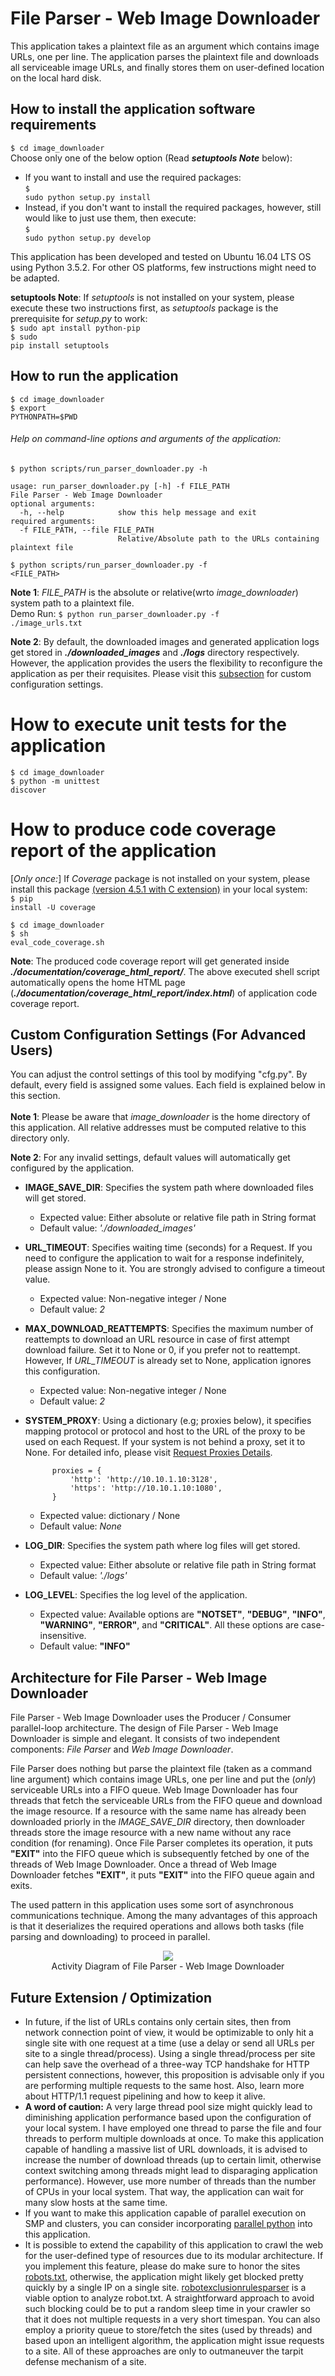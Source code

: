 # File Parser - Web Image Downloader
This application takes a plaintext file as an argument which contains image URLs, one per line. The application parses the
plaintext file and downloads all serviceable image URLs, and finally stores them on user-defined location on the local hard disk.
 

## How to install the application software requirements
<code>$ cd image_downloader</code><br>
Choose only one of the below option (Read **_setuptools Note_** below):
* If you want to install and use the required packages:<br>
<code>$ sudo python setup.py install</code>
* Instead, if you don't want to install the required packages, however, still would like to just use them, then execute:<br>
<code>$ sudo python setup.py develop</code>

This application has been developed and tested on Ubuntu 16.04 LTS OS using Python 3.5.2. For other OS platforms, few instructions might need to be adapted.

**setuptools Note**: If _setuptools_ is not installed on your system, please execute these two instructions first, as 
_setuptools_ package is the prerequisite for _setup.py_ to work:<br>
<code>$ sudo apt install python-pip</code><br>
<code>$ sudo pip install setuptools</code>

## How to run the application
<code>$ cd image_downloader</code><br>
<code>$ export PYTHONPATH=$PWD</code>

###### Help on command-line options and arguments of the application:
<code>$ python scripts/run_parser_downloader.py -h</code><br>
```
usage: run_parser_downloader.py [-h] -f FILE_PATH
File Parser - Web Image Downloader
optional arguments:
  -h, --help            show this help message and exit
required arguments:
  -f FILE_PATH, --file FILE_PATH
                        Relative/Absolute path to the URLs containing plaintext file
```

<code>$ python scripts/run_parser_downloader.py -f <FILE_PATH></code> 

**Note 1**: _FILE_PATH_ is the absolute or relative(wrto _image_downloader_) system path to a plaintext file.<br>
Demo Run: <code>$ python run_parser_downloader.py -f ./image_urls.txt</code>

**Note 2**: By default, the downloaded images and generated application logs get stored in **_./downloaded_images_** and **_./logs_**
directory respectively. However, the application provides the users the flexibility to reconfigure the application as per their requisites. Please visit this
[subsection](#custom-configuration-settings-for-advanced-users) for custom configuration settings.

# How to execute unit tests for the application
<code>$ cd image_downloader</code><br>
<code>$ python -m unittest discover</code>

# How to produce code coverage report of the application
[*Only once:*] If _Coverage_ package is not installed on your system, please install this package [(version 4.5.1 with C extension)](http://coverage.readthedocs.io/en/coverage-4.5.1/index.html) in your local system:<br>
<code>$ pip install -U coverage</code><br>

<code>$ cd image_downloader</code><br>
<code>$ sh eval_code_coverage.sh</code>

**Note**: The produced code coverage report will get generated inside **_./documentation/coverage_html_report/_**. The
above executed shell script automatically opens the home HTML page (**_./documentation/coverage_html_report/index.html_**)
of application code coverage report.

## Custom Configuration Settings (For Advanced Users)
You can adjust the control settings of this tool by modifying "cfg.py". By default, every field is assigned some values.
Each field is explained below in this section. <br><br>
**Note 1**: Please be aware that _image_downloader_ is the home directory of this application. All relative addresses must be computed
relative to this directory only.

**Note 2**: For any invalid settings, default values will automatically get configured by the application.

* **IMAGE_SAVE_DIR**: Specifies the system path where downloaded files will get stored.
    * Expected value: Either absolute or relative file path in String format
    * Default value: _'./downloaded_images'_
    
* **URL_TIMEOUT**: Specifies waiting time (seconds) for a Request.  If you need to configure the application to wait for a response indefinitely, please assign None to it. You are strongly advised to configure a timeout value.
    * Expected value: Non-negative integer / None
    * Default value: _2_    
    
* **MAX_DOWNLOAD_REATTEMPTS**: Specifies the maximum number of reattempts to download an URL resource in case of first attempt download failure. Set it to None or 0, if you prefer not to reattempt. However, If _URL_TIMEOUT_ is
already set to None, application ignores this configuration.
    * Expected value: Non-negative integer / None
    * Default value: _2_    



* **SYSTEM_PROXY**: Using a dictionary (e.g; proxies below), it specifies mapping protocol or protocol and host to the URL of the proxy to be used on each Request. If your system is not behind a proxy, set it to None.
For detailed info, please visit [Request Proxies Details](http://docs.python-requests.org/en/master/user/advanced/#proxies).
    ```
          proxies = {
              'http': 'http://10.10.1.10:3128',
              'https': 'http://10.10.1.10:1080',
          }
  ```
        
     
    * Expected value: dictionary / None
    * Default value: _None_

* **LOG_DIR**: Specifies the system path where log files will get stored.
    * Expected value: Either absolute or relative file path in String format
    * Default value: _'./logs'_
 
* **LOG_LEVEL**:  Specifies the log level of the application.
    * Expected value: Available options are __"NOTSET"__, __"DEBUG"__, __"INFO"__, __"WARNING"__, __"ERROR"__, and __"CRITICAL"__. All these options are case-insensitive.
    * Default value: __"INFO"__


## Architecture for File Parser - Web Image Downloader
File Parser - Web Image Downloader uses the Producer / Consumer parallel-loop architecture. The design of File Parser - Web Image Downloader
is simple and elegant. It consists of two independent components: *File Parser* and *Web Image Downloader*.

File Parser does nothing but parse the plaintext file (taken as a command line argument) which contains image URLs, one per line and put the (*only*)
serviceable URLs into a FIFO queue. Web Image Downloader has four threads that fetch the serviceable URLs from the FIFO queue and download the
image resource. If a resource with the same name has already been downloaded priorly in the *IMAGE_SAVE_DIR* directory, then downloader threads
store the image resource with a new name without any race condition (for renaming). Once File Parser completes its operation, it puts
**"EXIT"** into the FIFO queue which is subsequently fetched by one of the threads of Web Image Downloader.
Once a thread of Web Image Downloader fetches **"EXIT"**, it puts **"EXIT"** into the FIFO queue again and exits.
 
The used pattern in this application uses some sort of asynchronous communications technique. Among the many advantages of this approach
is that it deserializes the required operations and allows both tasks (file parsing and downloading) to proceed in parallel.

<p align="center">
  <img src="documentation/app_activity_diagram.jpg">
  <br>Activity Diagram of File Parser - Web Image Downloader<br>
</p>

## Future Extension / Optimization
* In future, if the list of URLs contains only certain sites, then from network connection point of view, 
it would be optimizable to only hit a single site with one request at a time (use a delay or send
all URLs per site to a single thread/process). Using a single thread/process per site can help save
the overhead of a three-way TCP handshake for HTTP persistent connections, however, this proposition is advisable only if you are performing multiple requests to the same host. Also, learn more about HTTP/1.1 request
pipelining and how to keep it alive.
* **A word of caution:** A very large thread pool size might quickly lead to diminishing application
performance based upon the configuration of your local system. I have employed one thread to parse the
file and four threads to perform multiple downloads at once. To make this application capable of
handling a massive list of URL downloads, it is advised to increase the number of download threads
(up to certain limit, 
 otherwise context switching among threads might lead to disparaging application performance).
 However, use more number of threads than the number of CPUs in your local system. That way, 
 the application can wait for many slow hosts at the same time.
* If you want to make this application capable of parallel execution on SMP and clusters, you can consider incorporating [parallel python](https://www.parallelpython.com/) into this application.
 * It is possible to extend the capability of this application to crawl the web for the user-defined type
of resources due to its modular architecture. If you implement this feature, please do make sure to
honor the sites [robots.txt](http://www.robotstxt.org/robotstxt.html), otherwise, the application
might likely get blocked pretty quickly by a single IP on a single site. [robotexclusionrulesparser](https://pypi.python.org/pypi/robotexclusionrulesparser) is 
a viable option to analyze robot.txt. A straightforward approach to avoid such blocking could be to
put a random sleep time in your crawler so that it does not multiple
requests in a very short timespan. You can also employ a priority queue to store/fetch the sites
(used by threads) and based upon an intelligent algorithm, the application might issue requests to a site. All of these approaches are only to outmaneuver the tarpit defense mechanism of a site.  
